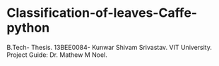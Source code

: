 # Classification-of-leaves-Caffe-python
B.Tech- Thesis. 13BEE0084- Kunwar Shivam Srivastav. VIT University. Project Guide: Dr. Mathew M Noel. 
